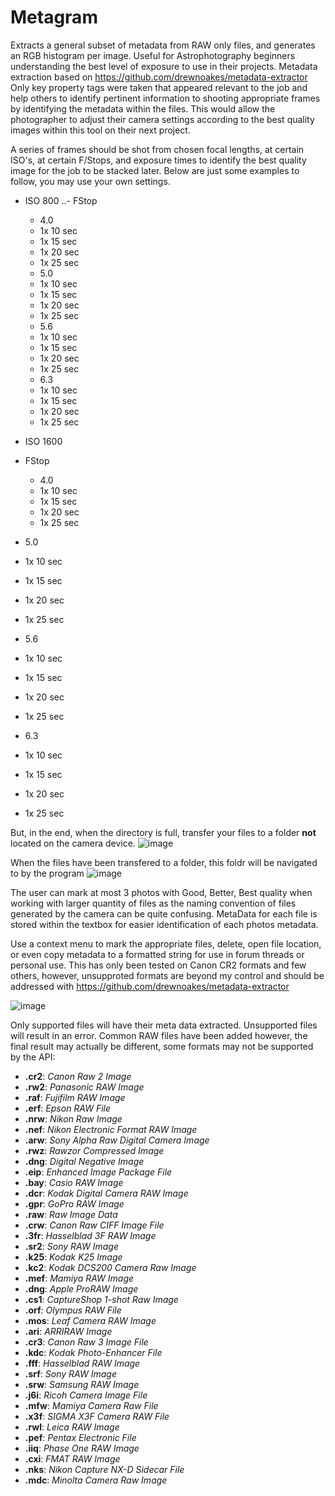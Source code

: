 # Metagram
Extracts a general subset of metadata from RAW only files, and generates an RGB histogram per image. Useful for Astrophotography beginners understanding the best level of exposure to use in their projects. Metadata extraction based on https://github.com/drewnoakes/metadata-extractor Only key property tags were taken that appeared relevant to the job and help others to identify pertinent information to shooting appropriate frames by identifying the metadata within the files. This would allow the photographer to adjust their camera settings according to the best quality images within this tool on their next project.

A series of frames should be shot from chosen focal lengths, at certain ISO's, at certain F/Stops, and exposure times to identify the best quality image for the job to be stacked later. Below are just some examples to follow, you may use your own settings. 

- ISO 800
..- FStop
  - 4.0
   - 1x 10 sec
   - 1x 15 sec
   - 1x 20 sec
   - 1x 25 sec
  - 5.0
   - 1x 10 sec
   - 1x 15 sec
   - 1x 20 sec
   - 1x 25 sec
  - 5.6
   - 1x 10 sec
   - 1x 15 sec
   - 1x 20 sec
   - 1x 25 sec
  - 6.3
   - 1x 10 sec
   - 1x 15 sec
   - 1x 20 sec
   - 1x 25 sec

- ISO 1600
 - FStop
   - 4.0
   - 1x 10 sec
   - 1x 15 sec
   - 1x 20 sec
   - 1x 25 sec
  - 5.0
   - 1x 10 sec
   - 1x 15 sec
   - 1x 20 sec
   - 1x 25 sec
  - 5.6
   - 1x 10 sec
   - 1x 15 sec
   - 1x 20 sec
   - 1x 25 sec
  - 6.3
   - 1x 10 sec
   - 1x 15 sec
   - 1x 20 sec
   - 1x 25 sec

But, in the end, when the directory is full, transfer your files to a folder **not** located on the camera device.
![image](https://user-images.githubusercontent.com/987794/235718454-7e43aeb8-31d6-4341-90da-6e70203e3a40.png)

When the files have been transfered to a folder, this foldr will be navigated to by the program
![image](https://user-images.githubusercontent.com/987794/235718011-7a8d454b-6954-4310-8bc1-1de21dc61fb7.png)


The user can mark at most 3 photos with Good, Better, Best quality when working with larger quantity of files as the naming convention of files generated by the camera can be quite confusing. MetaData for each file is stored within the textbox for easier identification of each photos metadata.

Use a context menu to mark the appropriate files, delete, open file location, or even copy metadata to a formatted string for use in forum threads or personal use. This has only been tested on Canon CR2 formats and few others, however, unsupproted formats are beyond my control and should be addressed with https://github.com/drewnoakes/metadata-extractor

![image](https://user-images.githubusercontent.com/987794/235715436-444926a6-257b-4c78-8fe4-093163b1a2ed.png)

Only supported files will have their meta data extracted. Unsupported files will result in an error. Common RAW files have been added however, the final result may actually be different, some formats may not be supported by the API:
- **.cr2**:
	*Canon Raw 2 Image*
- **.rw2**:
	*Panasonic RAW Image*
- **.raf**:
	*Fujifilm RAW Image*
- **.erf**:
	*Epson RAW File*
- **.nrw**:
	*Nikon Raw Image*
- **.nef**:
	*Nikon Electronic Format RAW Image*
- **.arw**:
	*Sony Alpha Raw Digital Camera Image*
- **.rwz**:
	*Rawzor Compressed Image*
- **.dng**:
	*Digital Negative Image*
- **.eip**:
	*Enhanced Image Package File*
- **.bay**:
	*Casio RAW Image*
- **.dcr**:
	*Kodak Digital Camera RAW Image*
- **.gpr**:
	*GoPro RAW Image*
- **.raw**:
	*Raw Image Data*
- **.crw**:
	*Canon Raw CIFF Image File*
- **.3fr**:
	*Hasselblad 3F RAW Image*
- **.sr2**:
	*Sony RAW Image*
- **.k25**:
	*Kodak K25 Image*
- **.kc2**:
	*Kodak DCS200 Camera Raw Image*
- **.mef**:
	*Mamiya RAW Image*
- **.dng**:
	*Apple ProRAW Image*
- **.cs1**:
	*CaptureShop 1-shot Raw Image*
- **.orf**:
	*Olympus RAW File*
- **.mos**:
	*Leaf Camera RAW Image*
- **.ari**:
	*ARRIRAW Image*
- **.cr3**:
	*Canon Raw 3 Image File*
- **.kdc**:
	*Kodak Photo-Enhancer File*
- **.fff**:
	*Hasselblad RAW Image*
- **.srf**:
	*Sony RAW Image*
- **.srw**:
	*Samsung RAW Image*
- **.j6i**:
	*Ricoh Camera Image File*
- **.mfw**:
	*Mamiya Camera Raw File*
- **.x3f**:
	*SIGMA X3F Camera RAW File*
- **.rwl**:
	*Leica RAW Image*
- **.pef**:
	*Pentax Electronic File*
- **.iiq**:
	*Phase One RAW Image*
- **.cxi**:
	*FMAT RAW Image*
- **.nks**:
	*Nikon Capture NX-D Sidecar File*
- **.mdc**:
	*Minolta Camera Raw Image*
